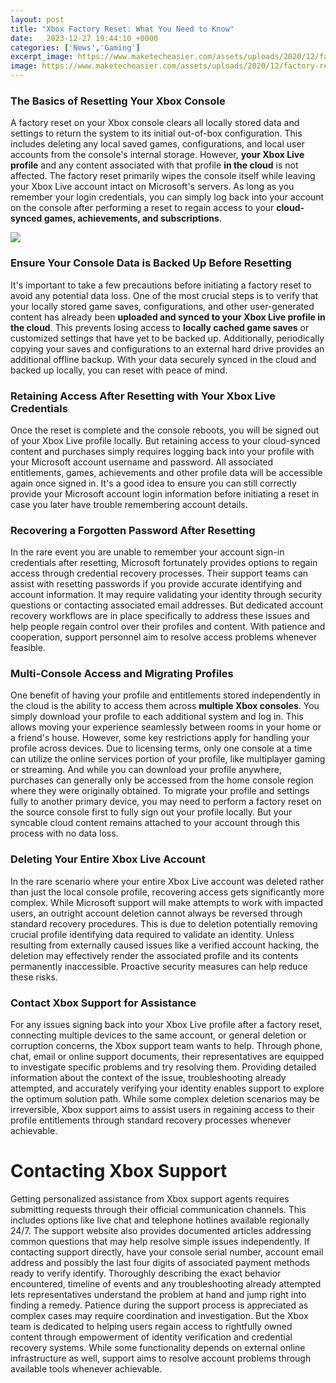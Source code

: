 ```yaml
---
layout: post
title: "Xbox Factory Reset: What You Need to Know"
date:   2023-12-27 19:44:10 +0000
categories: ['News','Gaming']
excerpt_image: https://www.maketecheasier.com/assets/uploads/2020/12/factory-reset-xbox-quick-quide-menu.jpg
image: https://www.maketecheasier.com/assets/uploads/2020/12/factory-reset-xbox-quick-quide-menu.jpg
---
```


###  The Basics of Resetting Your Xbox Console
A factory reset on your Xbox console clears all locally stored data and settings to return the system to its initial out-of-box configuration. This includes deleting any local saved games, configurations, and local user accounts from the console's internal storage. However, **your Xbox Live profile** and any content associated with that profile **in the cloud** is not affected. 
The factory reset primarily wipes the console itself while leaving your Xbox Live account intact on Microsoft's servers. As long as you remember your login credentials, you can simply log back into your account on the console after performing a reset to regain access to your **cloud-synced games, achievements, and subscriptions**. 

![](https://www.maketecheasier.com/assets/uploads/2020/12/factory-reset-xbox-console-info.jpg)
###  Ensure Your Console Data is Backed Up Before Resetting
It's important to take a few precautions before initiating a factory reset to avoid any potential data loss. One of the most crucial steps is to verify that your locally stored game saves, configurations, and other user-generated content has already been **uploaded and synced to your Xbox Live profile in the cloud**. 
This prevents losing access to **locally cached game saves** or customized settings that have yet to be backed up. Additionally, periodically copying your saves and configurations to an external hard drive provides an additional offline backup. With your data securely synced in the cloud and backed up locally, you can reset with peace of mind.
###  Retaining Access After Resetting with Your Xbox Live Credentials  
Once the reset is complete and the console reboots, you will be signed out of your Xbox Live profile locally. But retaining access to your cloud-synced content and purchases simply requires logging back into your profile with your Microsoft account username and password.
All associated entitlements, games, achievements and other profile data will be accessible again once signed in. It's a good idea to ensure you can still correctly provide your Microsoft account login information before initiating a reset in case you later have trouble remembering account details.
###  Recovering a Forgotten Password After Resetting
In the rare event you are unable to remember your account sign-in credentials after resetting, Microsoft fortunately provides options to regain access through credential recovery processes. Their support teams can assist with resetting passwords if you provide accurate identifying and account information.
It may require validating your identity through security questions or contacting associated email addresses. But dedicated account recovery workflows are in place specifically to address these issues and help people regain control over their profiles and content. With patience and cooperation, support personnel aim to resolve access problems whenever feasible.
###  Multi-Console Access and Migrating Profiles 
One benefit of having your profile and entitlements stored independently in the cloud is the ability to access them across **multiple Xbox consoles**. You simply download your profile to each additional system and log in. This allows moving your experience seamlessly between rooms in your home or a friend's house.
However, some key restrictions apply for handling your profile across devices. Due to licensing terms, only one console at a time can utilize the online services portion of your profile, like multiplayer gaming or streaming. And while you can download your profile anywhere, purchases can generally only be accessed from the home console region where they were originally obtained.
To migrate your profile and settings fully to another primary device, you may need to perform a factory reset on the source console first to fully sign out your profile locally. But your syncable cloud content remains attached to your account through this process with no data loss.
###  Deleting Your Entire Xbox Live Account
In the rare scenario where your entire Xbox Live account was deleted rather than just the local console profile, recovering access gets significantly more complex. While Microsoft support will make attempts to work with impacted users, an outright account deletion cannot always be reversed through standard recovery procedures. 
This is due to deletion potentially removing crucial profile identifying data required to validate an identity. Unless resulting from externally caused issues like a verified account hacking, the deletion may effectively render the associated profile and its contents permanently inaccessible. Proactive security measures can help reduce these risks.
###  Contact Xbox Support for Assistance
For any issues signing back into your Xbox Live profile after a factory reset, connecting multiple devices to the same account, or general deletion or corruption concerns, the Xbox support team wants to help. Through phone, chat, email or online support documents, their representatives are equipped to investigate specific problems and try resolving them.
Providing detailed information about the context of the issue, troubleshooting already attempted, and accurately verifying your identity enables support to explore the optimum solution path. While some complex deletion scenarios may be irreversible, Xbox support aims to assist users in regaining access to their profile entitlements through standard recovery processes whenever achievable.
# Contacting Xbox Support
Getting personalized assistance from Xbox support agents requires submitting requests through their official communication channels. This includes options like live chat and telephone hotlines available regionally 24/7. The support website also provides documented articles addressing common questions that may help resolve simple issues independently. 
If contacting support directly, have your console serial number, account email address and possibly the last four digits of associated payment methods ready to verify identify. Thoroughly describing the exact behavior encountered, timeline of events and any troubleshooting already attempted lets representatives understand the problem at hand and jump right into finding a remedy.
Patience during the support process is appreciated as complex cases may require coordination and investigation. But the Xbox team is dedicated to helping users regain access to rightfully owned content through empowerment of identity verification and credential recovery systems. While some functionality depends on external online infrastructure as well, support aims to resolve account problems through available tools whenever achievable.